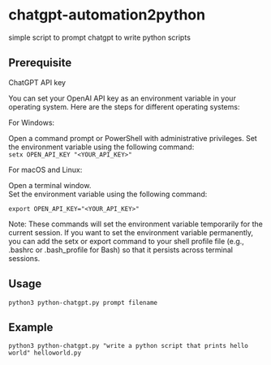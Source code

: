 # chatgpt-automation2python
simple script to prompt chatgpt to write python scripts

## Prerequisite
ChatGPT API key

You can set your OpenAI API key as an environment variable in your operating system. Here are the steps for different operating systems:

For Windows:

Open a command prompt or PowerShell with administrative privileges. 
Set the environment variable using the following command:  
```setx OPEN_API_KEY "<YOUR_API_KEY>"```

For macOS and Linux:

Open a terminal window.  
Set the environment variable using the following command:  

```export OPEN_API_KEY="<YOUR_API_KEY>"``` 

Note: These commands will set the environment variable temporarily for the current session. If you want to set the environment variable permanently, you can add the setx or export command to your shell profile file (e.g., .bashrc or .bash_profile for Bash) so that it persists across terminal sessions.

## Usage  
```python3 python-chatgpt.py prompt filename```

## Example
```python3 python-chatgpt.py "write a python script that prints hello world" helloworld.py```
